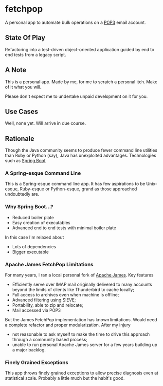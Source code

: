 # fetchpop
A personal app to automate bulk operations on a <a href='https://tools.ietf.org/html/rfc1939' rel=tag>POP3</a> email account. 

## State Of Play

Refactoring into a test-driven object-oriented application guided by end to end tests from a legacy script.

## A Note

This is a personal app. Made by me, for me to scratch a personal itch. Make of it what you will. 

Please don't expect me to undertake unpaid development on it for you. 

## Use Cases

Well, none yet. Will arrive in due course.

##

## Rationale 

Though the Java community seems to produce fewer command line utilities than Ruby or Python (say), Java has unexploited advantages. Technologies such as <a href='https://projects.spring.io/spring-boot/' rel=tag>Spring Boot</a> 

### A Spring-esque Command Line

This is a Spring-esque command line app. It has few aspirations to be Unix-esque, Ruby-esque or Python-esque, grand as those approached undoubtedly are.

### Why Spring Boot...? 

* Reduced boiler plate
* Easy creation of executables
* Advanced end to end tests with minimal boiler plate

In this case I'm relaxed about
* Lots of dependencies
* Bigger executable

### Apache James FetchPop Limitations

For many years, I ran a local personal fork of <a href='https://james.apache.org/'>Apache James</a>. Key features

* Efficiently serve over IMAP mail originally delivered to many accounts beyond the limits of clients like Thunderbird to cache locally;
* Full access to archives even when machine is offline;
* Advanced filtering using SIEVE;
* Portability, able to zip and relocate;
* Mail accessed via POP3

But the James FetchPop implementation has known limitations. Would need a complete refactor and proper modularization. After my injury

* not reasonable to ask myself to make the time to drive this approach through a community based process;
* unable to run personal Apache James server for a few years building up a major backlog.

### Finely Grained Exceptions

This app throws finely grained exceptions to allow precise diagnosis even at statistical scale. Probably a little much but the habit's good.




